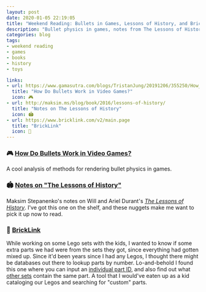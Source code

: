 ```yaml
---
layout: post
date: 2020-01-05 22:19:05
title: "Weekend Reading: Bullets in Games, Lessons of History, and BrickLink"
description: "Bullet physics in games, notes from The Lessons of History, and BrickLink's Lego database."
categories: blog
tags:
- weekend reading
- games
- books
- history
- toys

links:
- url: https://www.gamasutra.com/blogs/TristanJung/20191206/355250/How_Do_Bullets_Work_in_Video_Games.php
  title: "How Do Bullets Work in Video Games?"
  icon: 🎮
- url: http://maksim.ms/blog/book/2016/lessons-of-history/
  title: "Notes on The Lessons of History"
  icon: 🏟
- url: https://www.bricklink.com/v2/main.page
  title: "BrickLink"
  icon: 🧱
---
```


### 🎮 [How Do Bullets Work in Video Games?](https://www.gamasutra.com/blogs/TristanJung/20191206/355250/How_Do_Bullets_Work_in_Video_Games.php "How Do Bullets Work in Video Games?")

A cool analysis of methods for rendering bullet physics in games.

### 🏟 [Notes on "The Lessons of History"](http://maksim.ms/blog/book/2016/lessons-of-history/ "Notes on The Lessons of History")

Maksim Stepanenko's notes on Will and Ariel Durant's _[The Lessons of History](https://www.goodreads.com/book/show/174713.The_Lessons_of_History "The Lessons of History")_. I've got this one on the shelf, and these nuggets make me want to pick it up now to read.

### 🧱 [BrickLink](https://www.bricklink.com/v2/main.page "BrickLink")

While working on some Lego sets with the kids, I wanted to know if some extra parts we had were from the sets they got, since everything had gotten mixed up. Since it'd been years since I had any Legos, I thought there might be databases out there to lookup parts by number. Lo-and-behold I found this one where you can input an [individual part ID](https://www.bricklink.com/v2/catalog/catalogitem.page?P=3795&idColor=34#T=C&C=34 "BrickLink part"), and also find out what [other sets](https://www.bricklink.com/v2/catalog/catalogitem.page?S=41188-1#T=S "BrickLink set") contain the same part. A tool that I would've eaten up as a kid cataloging our Legos and searching for "custom" parts.
